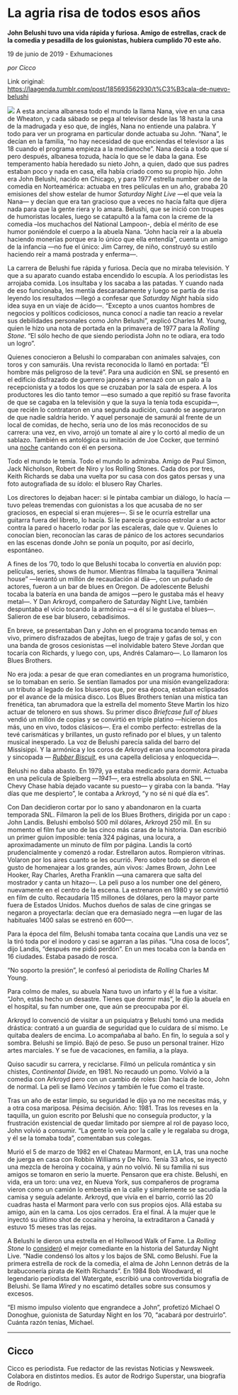 # La agria risa de todos esos años

**John Belushi tuvo una vida rápida y furiosa. Amigo de estrellas, crack de la comedia y pesadilla de los guionistas, hubiera cumplido 70 este año.**

19 de junio de 2019 - Exhumaciones

_por Cicco_

Link original: https://laagenda.tumblr.com/post/185693562930/t%C3%B3cala-de-nuevo-belushi

![](https://64.media.tumblr.com/fbffe7a318c7a79029f98d9b252bd7f6/5a632bdb85a4edb4-f7/s500x750/13ff45dc5be747dac1ea235ccfbaac9a4fa2f7a2.jpg)
A esta anciana albanesa todo el mundo la llama Nana, vive en una casa de Wheaton, y cada sábado se pega al televisor desde las 18 hasta la una de la madrugada y eso que, de inglés, Nana no entiende una palabra. Y todo para ver un programa en particular donde actuaba su John. “Nana”, le decían en la familia, “no hay necesidad de que enciendas el televisor a las 18 cuando el programa empieza a la medianoche”. Nana decía a todo que sí pero después, albanesa tozuda, hacía lo que se le daba la gana. Ese temperamento había heredado su nieto John, a quien, dado que sus padres estaban poco y nada en casa, ella había criado como su propio hijo. John era John Belushi, nacido en Chicago, y para 1977 estrella number one de la comedia en Norteamérica: actuaba en tres películas en un año, grababa 20 emisiones del show estelar de humor *Saturday Night Live* —el que veía la Nana— y decían que era tan gracioso que a veces no hacía falta que dijera nada para que la gente riera y lo amara. Belushi, que se inició con troupes de humoristas locales, luego se catapultó a la fama con la creme de la comedia –los muchachos del National Lampoon-, debía el mérito de ese humor poniéndole el cuerpo a la abuela Nana. “John hacía reír a la abuela haciendo monerías porque era lo único que ella entendía”, cuenta un amigo de la infancia —no fue el único: Jim Carrey, de niño, construyó su estilo haciendo reír a mamá postrada y enferma—. 


La carrera de Belushi fue rápida y furiosa. Decía que no miraba televisión. Y que a su aparato cuando estaba encendido lo escupía. A los periodistas les arrojaba comida. Los insultaba y los sacaba a las patadas. Y cuando nada de eso funcionaba, les mentía descaradamente y luego se partía de risa leyendo los resultados —llegó a confesar que *Saturday Night* había sido idea suya en un viaje de ácido—. “Excepto a unos cuantos hombres de negocios y políticos codiciosos, nunca conocí a nadie tan reacio a revelar sus debilidades personales como John Belushi”, explicó Charles M. Young, quien le hizo una nota de portada en la primavera de 1977 para la *Rolling Stone*. “El sólo hecho de que siendo periodista John no te odiara, era todo un logro”.


Quienes conocieron a Belushi lo comparaban con animales salvajes, con toros y con samuráis. Una revista reconocida lo llamó en portada: “El hombre más peligroso de la tevé”. Para una audición en SNL se presentó en el edificio disfrazado de guerrero japonés y amenazó con un palo a la recepcionista y a todos los que se cruzaban por la sala de espera. A los productores les dio tanto temor —eso sumado a que repitió su frase favorita de que se cagaba en la televisión y que la suya la tenía toda escupida—, que recién lo contrataron en una segunda audición, cuando se aseguraron de que nadie saldría herido. Y aquel personaje de samurái al frente de un local de comidas, de hecho, sería uno de los más reconocidos de su carrera: una vez, en vivo, arrojó un tomate al aire y lo cortó al medio de un sablazo. También es antológica su imitación de Joe Cocker, que terminó una [noche](https://www.youtube.com/embed/aZsOyO_lXD8) cantando con él en persona. 




Todo el mundo le temía. Todo el mundo lo admiraba. Amigo de Paul Simon, Jack Nicholson, Robert de Niro y los Rolling Stones. Cada dos por tres, Keith Richards se daba una vuelta por su casa con dos gatos persas y una foto autografiada de su ídolo: el blusero Ray Charles. 


Los directores lo dejaban hacer: si le pintaba cambiar un diálogo, lo hacía —tuvo peleas tremendas con guionistas a los que acusaba de no ser graciosos, en especial si eran mujeres—. Si se le ocurría estrellar una guitarra fuera del libreto, lo hacía. Si le parecía gracioso estrolar a un actor contra la pared o hacerlo rodar por las escaleras, dale que v. Quienes lo conocían bien, reconocían las caras de pánico de los actores secundarios en las escenas donde John se ponía un poquito, por así decirlo, espontáneo.


A fines de los ’70, todo lo que Belushi tocaba lo convertía en aluvión pop: películas, series, shows de humor. Mientras filmaba la taquillera “Animal house” —levantó un millón de recaudación al día—, con un puñado de actores, fueron a un bar de blues en Oregon. De adolescente Belushi tocaba la batería en una banda de amigos —pero le gustaba más el heavy metal—. Y Dan Arkroyd, compañero de Saturday Night Live, también despuntaba el vicio tocando la armónica —a él sí le gustaba el blues—. Salieron de ese bar blusero, cebadìsimos. 


En breve, se presentaban Dan y John en el programa tocando temas en vivo, primero disfrazados de abejitas, luego de traje y gafas de sol, y con una banda de grosos cesionistas —el inolvidable batero Steve Jordan que tocaría con Richards, y luego con, ups, Andrés Calamaro—. Lo llamaron los Blues Brothers. 



No era joda: a pesar de que eran comediantes en un programa humorístico, se lo tomaban en serio. Se sentían llamados por una misión evangelizadora: un tributo al legado de los bluseros que, por esa época, estaban eclipsados por el avance de la música disco. Los Blues Brothers tenían una mìstica tan frenética, tan abrumadora que la estrella del momento Steve Martin los hizo actuar de telonero en sus shows. Su primer disco *Briefcase full of blues* vendió un millón de copias y se convirtió en triple platino —hicieron dos más, uno en vivo, todos clásicos—. Era el combo perfecto: estrellas de la tevé carismáticas y brillantes, un gusto refinado por el blues, y un talento musical inesperado. La voz de Belushi parecía salida del barro del Missisippi. Y la armónica y los coros de Arkroyd eran una locomotora pirada y sincopada — [*Rubber Biscuit*](https://www.youtube.com/watch?v=XhAdzzYSKfY), es una capella deliciosa y enloquecida—. 


Belushi no daba abasto. En 1979, ya estaba medicado para dormir. Actuaba en una película de Spielberg —*1941*—, era estrella absoluta en SNL — Chevy Chase había dejado vacante su puesto— y giraba con la banda. “Hay días que me despierto”, le contaba a Arkroyd, “y no sé ni qué día es”.


Con Dan decidieron cortar por lo sano y abandonaron en la cuarta temporada SNL. Filmaron la peli de los Blues Brothers, dirigida por un capo : John Landis. Belushi embolsó 500 mil dólares, Arkroyd 250 mil. En su momento el film fue uno de las cinco más caras de la historia. Dan escribió un primer guion imposible: tenía 324 páginas, una locura, a aproximadamente un minuto de film por página. Landis la cortó prudencialmente y comenzó a rodar. Estrellaron autos. Rompieron vitrinas. Volaron por los aires cuanto se les ocurrió. Pero sobre todo se dieron el gusto de homenajear a los grandes, aún vivos: James Brown, John Lee Hooker, Ray Charles, Aretha Franklin —una camarera que salta del mostrador y canta un hitazo—. La peli puso a los number one del género, nuevamente en el centro de la escena. La estrenaron en 1980 y se convirtió en film de culto. Recaudaría 115 millones de dólares, pero la mayor parte fuera de Estados Unidos. Muchos dueños de salas de cine gringas se negaron a proyectarla: decían que era demasiado negra —en lugar de las habituales 1400 salas se estrenó en 600—.


Para la época del film, Belushi tomaba tanta cocaína que Landis una vez se la tiró toda por el inodoro y casi se agarran a las piñas. “Una cosa de locos”, dijo Landis, “después me pidió perdón”. En un mes tocaba con la banda en 16 ciudades. Estaba pasado de rosca. 


“No soporto la presión”, le confesó al periodista de *Rolling* Charles M Young. 


Para colmo de males, su abuela Nana tuvo un infarto y él la fue a visitar. “John, estás hecho un desastre. Tienes que dormir más”, le dijo la abuela en el hospital, su fan number one, que aún se preocupaba por él. 


Arkroyd lo convenció de visitar a un psiquiatra y Belushi tomó una medida drástica: contrató a un guardia de seguridad que lo cuidara de sí mismo. Le quitaba dealers de encima. Lo acompañaba al baño. En fin, lo seguía a sol y sombra. Belushi se limpió. Bajó de peso. Se puso un personal trainer. Hizo artes marciales. Y se fue de vacaciones, en familia, a la playa. 


Quiso sacudir su carrera, y reciclarse. Filmó un película romántica y sin chistes, *Continental Divide*, en 1981. No recaudó un pomo. Volvió a la comedia con Arkroyd pero con un cambio de roles: Dan hacía de loco, John de normal. La peli se llamó *Vecinos* y también le fue como el traste. 


Tras un año de estar limpio, su seguridad le dijo ya no me necesitas más, y a otra cosa mariposa. Pésima decisión. Año: 1981. Tras los reveses en la taquilla, un guion escrito por Belushi que no conseguía productor, y la frustración existencial de quedar limitado por siempre al rol de payaso loco, John volvió a consumir. “La gente lo veía por la calle y le regalaba su droga, y él se la tomaba toda”, comentaban sus colegas.


Murió el 5 de marzo de 1982 en el Chateau Marmont, en LA, tras una noche de juerga en casa con Robbin Williams y De Niro. Tenía 33 años, se inyectó una mezcla de heroína y cocaína, y aún no volvió. Ni su familia ni sus amigos se tomaron en serio la muerte. Pensaron que era chiste. Belushi, en vida, era un toro: una vez, en Nueva York, sus compañeros de programa vieron como un camión lo embestía en la calle y simplemente se sacudía la camisa y seguía adelante. Arkroyd, que vivía en el barrio, corrió las 20 cuadras hasta el Marmont para verlo con sus propios ojos. Allá estaba su amigo, aún en la cama. Los ojos cerrados. Era el final. A la mujer que le inyectó su último shot de cocaína y heroína, la extraditaron a Canadá y estuvo 15 meses tras las rejas. 


A Belushi le dieron una estrella en el Hollwood Walk of Fame. La *Rolling Stone* lo [consideró](https://www.rollingstone.com/tv/tv-lists/saturday-night-live-all-145-cast-members-ranked-146340/1-john-belushi-165691/) el mejor comediante en la historia del Saturday Night Live. “Nadie condensó los altos y los bajos de SNL como Belushi. Fue la primera estrella de rock de la comedia, el alma de John Lennon detrás de la brabuconería pirata de Keith Richards”. En 1984 Bob Woodward, el legendario periodista del Watergate, escribió una controvertida biografía de Belushi. Se llama *Wired* y no escatimó detalles sobre sus consumos y excesos. 


“El mismo impulso violento que engrandece a John”, profetizó Michael O Donoghue, guionista de Saturday Night en los ’70, “acabará por destruirlo”. Cuánta razón tenías, Michael. 


  
  


---

Cicco
-----

Cicco es periodista. Fue redactor de las revistas Noticias y Newsweek. Colabora en distintos medios. Es autor de Rodrigo Superstar, una biografía de Rodrigo. 

